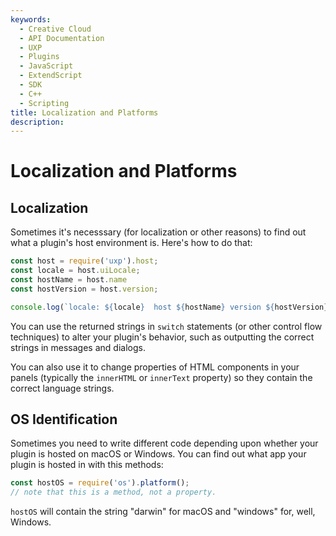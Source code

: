 ```yaml
---
keywords:
  - Creative Cloud
  - API Documentation
  - UXP
  - Plugins
  - JavaScript
  - ExtendScript
  - SDK
  - C++
  - Scripting
title: Localization and Platforms
description:
---
```


# Localization and Platforms

## Localization

Sometimes it's necesssary (for localization or other reasons) to find out what a plugin's host environment is. Here's how to do that:

```js
const host = require('uxp').host;
const locale = host.uiLocale;
const hostName = host.name
const hostVersion = host.version;

console.log(`locale: ${locale}  host ${hostName} version ${hostVersion}`);
```
You can use the returned strings in `switch` statements (or other control flow techniques) to alter your plugin's behavior, such as outputting the correct strings in messages and dialogs.

You can also use it to change properties of HTML components in your panels (typically the `innerHTML` or `innerText` property) so they contain the correct language strings.

## OS Identification

Sometimes you need to write different code depending upon whether your plugin is hosted on macOS or Windows. You can find out what app your plugin is hosted in with this methods:

```js
const hostOS = require('os').platform(); 
// note that this is a method, not a property.
```
`hostOS` will contain the string "darwin" for macOS and "windows" for, well, Windows.
